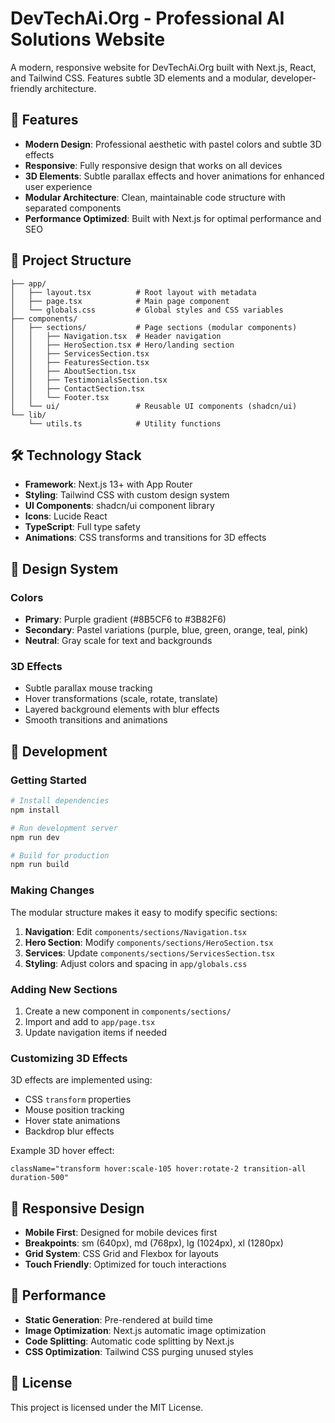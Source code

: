 # DevTechAi.Org - Professional AI Solutions Website

A modern, responsive website for DevTechAi.Org built with Next.js, React, and Tailwind CSS. Features subtle 3D elements and a modular, developer-friendly architecture.

## 🚀 Features

- **Modern Design**: Professional aesthetic with pastel colors and subtle 3D effects
- **Responsive**: Fully responsive design that works on all devices
- **3D Elements**: Subtle parallax effects and hover animations for enhanced user experience
- **Modular Architecture**: Clean, maintainable code structure with separated components
- **Performance Optimized**: Built with Next.js for optimal performance and SEO

## 📁 Project Structure

```
├── app/
│   ├── layout.tsx          # Root layout with metadata
│   ├── page.tsx            # Main page component
│   └── globals.css         # Global styles and CSS variables
├── components/
│   ├── sections/           # Page sections (modular components)
│   │   ├── Navigation.tsx  # Header navigation
│   │   ├── HeroSection.tsx # Hero/landing section
│   │   ├── ServicesSection.tsx
│   │   ├── FeaturesSection.tsx
│   │   ├── AboutSection.tsx
│   │   ├── TestimonialsSection.tsx
│   │   ├── ContactSection.tsx
│   │   └── Footer.tsx
│   └── ui/                 # Reusable UI components (shadcn/ui)
└── lib/
    └── utils.ts            # Utility functions
```

## 🛠 Technology Stack

- **Framework**: Next.js 13+ with App Router
- **Styling**: Tailwind CSS with custom design system
- **UI Components**: shadcn/ui component library
- **Icons**: Lucide React
- **TypeScript**: Full type safety
- **Animations**: CSS transforms and transitions for 3D effects

## 🎨 Design System

### Colors
- **Primary**: Purple gradient (#8B5CF6 to #3B82F6)
- **Secondary**: Pastel variations (purple, blue, green, orange, teal, pink)
- **Neutral**: Gray scale for text and backgrounds

### 3D Effects
- Subtle parallax mouse tracking
- Hover transformations (scale, rotate, translate)
- Layered background elements with blur effects
- Smooth transitions and animations

## 🔧 Development

### Getting Started

```bash
# Install dependencies
npm install

# Run development server
npm run dev

# Build for production
npm run build
```

### Making Changes

The modular structure makes it easy to modify specific sections:

1. **Navigation**: Edit `components/sections/Navigation.tsx`
2. **Hero Section**: Modify `components/sections/HeroSection.tsx`
3. **Services**: Update `components/sections/ServicesSection.tsx`
4. **Styling**: Adjust colors and spacing in `app/globals.css`

### Adding New Sections

1. Create a new component in `components/sections/`
2. Import and add to `app/page.tsx`
3. Update navigation items if needed

### Customizing 3D Effects

3D effects are implemented using:
- CSS `transform` properties
- Mouse position tracking
- Hover state animations
- Backdrop blur effects

Example 3D hover effect:
```tsx
className="transform hover:scale-105 hover:rotate-2 transition-all duration-500"
```

## 📱 Responsive Design

- **Mobile First**: Designed for mobile devices first
- **Breakpoints**: sm (640px), md (768px), lg (1024px), xl (1280px)
- **Grid System**: CSS Grid and Flexbox for layouts
- **Touch Friendly**: Optimized for touch interactions

## 🎯 Performance

- **Static Generation**: Pre-rendered at build time
- **Image Optimization**: Next.js automatic image optimization
- **Code Splitting**: Automatic code splitting by Next.js
- **CSS Optimization**: Tailwind CSS purging unused styles

## 📄 License

This project is licensed under the MIT License.